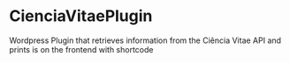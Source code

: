 # CienciaVitaePlugin
Wordpress Plugin that retrieves information from the Ciência Vitae API and prints is on the frontend with shortcode
